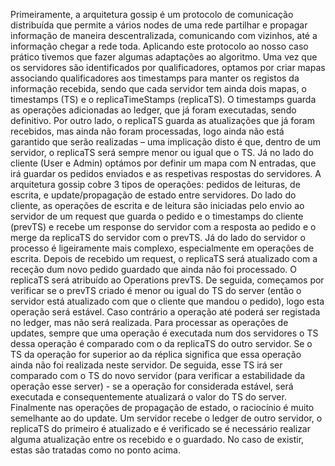 Primeiramente, a arquitetura gossip é um protocolo de comunicação distribuída que permite a vários nodes de uma rede partilhar e propagar informação de maneira descentralizada, comunicando com vizinhos, até a informação chegar a rede toda. 
Aplicando este protocolo ao nosso caso prático tivemos que fazer algumas adaptações ao algoritmo. 
Uma vez que os servidores são identificados por qualificadores, optamos por criar mapas associando qualificadores aos timestamps para manter os registos da informação recebida, sendo que cada servidor tem ainda dois mapas, o timestamps (TS) e o replicaTimeStamps (replicaTS). O timestamps guarda as operações adicionadas ao ledger, que já foram executadas, sendo definitivo. Por outro lado, o replicaTS guarda as atualizações que já foram recebidos, mas ainda não foram processadas, logo ainda não está garantido que serão realizadas – uma implicação disto é que, dentro de um servidor, o replicaTS será sempre menor ou igual que o TS. Já no lado do cliente (User e Admin) optámos por definir um mapa com N entradas, que irá guardar os pedidos enviados e as respetivas respostas do servidores.
A arquitetura gossip cobre 3 tipos de operações: pedidos de leituras, de escrita, e update/propagação de estado entre servidores.
Do lado do cliente, as operações de escrita e de leitura são iniciadas pelo envio ao servidor de um request que guarda o pedido e o timestamps do cliente (prevTS) e recebe um response do servidor com a resposta ao pedido e o merge da replicaTS do servidor com o prevTS. 
Já do lado do servidor o processo é ligeiramente mais complexo, especialmente em operações de escrita. Depois de recebido um request, o replicaTS será atualizado com a receção dum novo pedido guardado que ainda não foi processado. O replicaTS será atribuído ao Operations prevTS. De seguida, começamos por verificar se o prevTS criado é menor ou igual do TS do server (então o servidor está atualizado com que o cliente que mandou o pedido), logo esta operação será estável. Caso contrário a operação até poderá ser registada no ledger, mas não será realizada.
Para processar as operações de updates, sempre que uma operação é executada num dos servidores o TS dessa operação é comparado com o da replicaTS do outro servidor. Se o TS da operação for superior ao da réplica significa que essa operação ainda não foi realizada neste servidor. De seguida, esse TS irá ser comparado com o TS do novo servidor (para verificar a estabilidade da operação esse server) - se a operação for  considerada estável, será executada e consequentemente atualizará o valor do TS do server. 
Finalmente nas operações de propagação de estado, o raciocínio é muito semelhante ao do update. Um servidor recebe o ledger de outro servidor, o replicaTS do primeiro é atualizado e é verificado se é necessário realizar alguma atualização entre os recebido e o guardado. No caso de existir, estas são tratadas como no ponto acima. 


